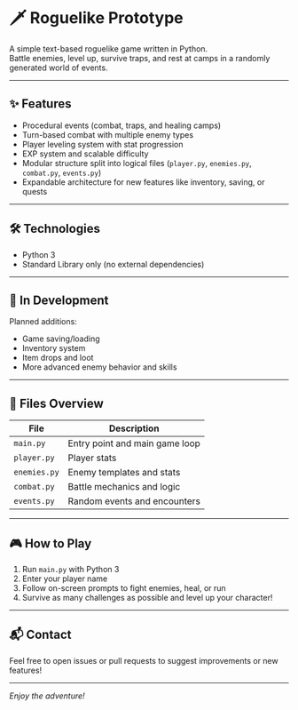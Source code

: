 # 🗡️ Roguelike Prototype

A simple text-based roguelike game written in Python.  
Battle enemies, level up, survive traps, and rest at camps in a randomly generated world of events.

---

## ✨ Features

- Procedural events (combat, traps, and healing camps)  
- Turn-based combat with multiple enemy types  
- Player leveling system with stat progression  
- EXP system and scalable difficulty  
- Modular structure split into logical files (`player.py`, `enemies.py`, `combat.py`, `events.py`)  
- Expandable architecture for new features like inventory, saving, or quests  

---

## 🛠️ Technologies

- Python 3  
- Standard Library only (no external dependencies)  

---

## 🚧 In Development

Planned additions:  
- </del>Game saving/loading</del>
- Inventory system  
- Item drops and loot  
- More advanced enemy behavior and skills  

---

## 📂 Files Overview

| File         | Description                      |
|--------------|---------------------------------|
| `main.py`    | Entry point and main game loop   |
| `player.py`  | Player stats                     |
| `enemies.py` | Enemy templates and stats        |
| `combat.py`  | Battle mechanics and logic       |
| `events.py`  | Random events and encounters     |

---

## 🎮 How to Play

1. Run `main.py` with Python 3  
2. Enter your player name  
3. Follow on-screen prompts to fight enemies, heal, or run  
4. Survive as many challenges as possible and level up your character!  

---

## 📬 Contact

Feel free to open issues or pull requests to suggest improvements or new features!

---

*Enjoy the adventure!*
